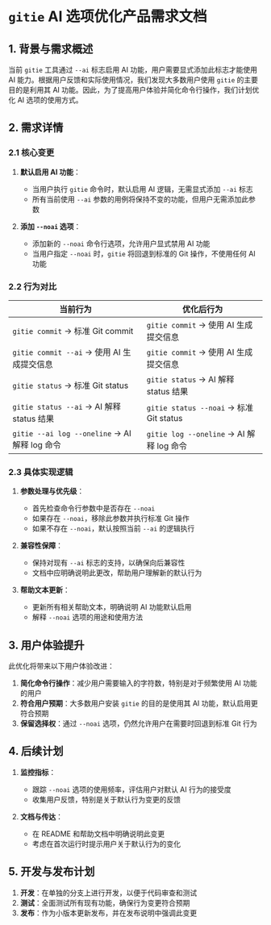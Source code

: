# `gitie` AI 选项优化产品需求文档

## 1. 背景与需求概述

当前 `gitie` 工具通过 `--ai` 标志启用 AI 功能，用户需要显式添加此标志才能使用 AI 能力。根据用户反馈和实际使用情况，我们发现大多数用户使用 `gitie` 的主要目的是利用其 AI 功能。因此，为了提高用户体验并简化命令行操作，我们计划优化 AI 选项的使用方式。

## 2. 需求详情

### 2.1 核心变更

1. **默认启用 AI 功能**：
   - 当用户执行 `gitie` 命令时，默认启用 AI 逻辑，无需显式添加 `--ai` 标志
   - 所有当前使用 `--ai` 参数的用例将保持不变的功能，但用户无需添加此参数

2. **添加 `--noai` 选项**：
   - 添加新的 `--noai` 命令行选项，允许用户显式禁用 AI 功能
   - 当用户指定 `--noai` 时，`gitie` 将回退到标准的 Git 操作，不使用任何 AI 功能

### 2.2 行为对比

| 当前行为 | 优化后行为 |
|----------|------------|
| `gitie commit` → 标准 Git commit | `gitie commit` → 使用 AI 生成提交信息 |
| `gitie commit --ai` → 使用 AI 生成提交信息 | `gitie commit` → 使用 AI 生成提交信息 |
| `gitie status` → 标准 Git status | `gitie status` → AI 解释 status 结果 |
| `gitie status --ai` → AI 解释 status 结果 | `gitie status --noai` → 标准 Git status |
| `gitie --ai log --oneline` → AI 解释 log 命令 | `gitie log --oneline` → AI 解释 log 命令 |

### 2.3 具体实现逻辑

1. **参数处理与优先级**：
   - 首先检查命令行参数中是否存在 `--noai`
   - 如果存在 `--noai`，移除此参数并执行标准 Git 操作
   - 如果不存在 `--noai`，默认按照当前 `--ai` 的逻辑执行

2. **兼容性保障**：
   - 保持对现有 `--ai` 标志的支持，以确保向后兼容性
   - 文档中应明确说明此更改，帮助用户理解新的默认行为

3. **帮助文本更新**：
   - 更新所有相关帮助文本，明确说明 AI 功能默认启用
   - 解释 `--noai` 选项的用途和使用方法

## 3. 用户体验提升

此优化将带来以下用户体验改进：

1. **简化命令行操作**：减少用户需要输入的字符数，特别是对于频繁使用 AI 功能的用户
2. **符合用户预期**：大多数用户安装 `gitie` 的目的是使用其 AI 功能，默认启用更符合预期
3. **保留选择权**：通过 `--noai` 选项，仍然允许用户在需要时回退到标准 Git 行为

## 4. 后续计划

1. **监控指标**：
   - 跟踪 `--noai` 选项的使用频率，评估用户对默认 AI 行为的接受度
   - 收集用户反馈，特别是关于默认行为变更的反馈

2. **文档与传达**：
   - 在 README 和帮助文档中明确说明此变更
   - 考虑在首次运行时提示用户关于默认行为的变化

## 5. 开发与发布计划

1. **开发**：在单独的分支上进行开发，以便于代码审查和测试
2. **测试**：全面测试所有现有功能，确保行为变更符合预期
3. **发布**：作为小版本更新发布，并在发布说明中强调此变更